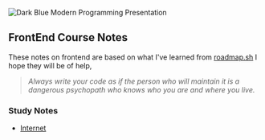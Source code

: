 ![Dark Blue Modern Programming Presentation](https://github.com/Hid-ari/frontend-course/assets/129552545/862f0b4b-736d-4776-8dc4-9b5564728d6b)
## FrontEnd Course Notes
These notes on frontend are based on what I've learned from [roadmap.sh](https://roadmap.sh/frontend) I hope they will be of help,

>*Always write your code as if the person who will maintain it is a dangerous psychopath who knows who you are and where you live.*

### Study Notes
- [Internet](./Internet.md)
